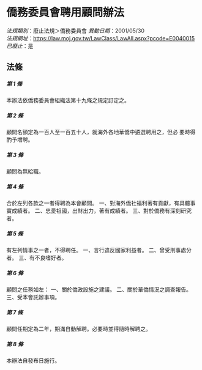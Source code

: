 # 僑務委員會聘用顧問辦法

*法規類別*：廢止法規＞僑務委員會
*異動日期*：2001/05/30  
*法規網址*：https://law.moj.gov.tw/LawClass/LawAll.aspx?pcode=E0040015
*已廢止*：是


## 法條
##### 第 1 條
本辦法依僑務委員會組織法第十九條之規定訂定之。

##### 第 2 條
顧問名額定為一百人至一百五十人，就海外各地華僑中遴選聘用之，但必
要時得酌予增聘。

##### 第 3 條
顧問為無給職。

##### 第 4 條
合於左列各款之一者得聘為本會顧問。
一、對海外僑社福利著有貢獻，有具體事實成績者。
二、忠愛祖國，出財出力，著有成績者。
三、對於僑務有深刻研究者。


##### 第 5 條
有左列情事之一者，不得聘任。
一、言行違反國家利益者。
二、曾受刑事處分者。
三、有不良嗜好者。


##### 第 6 條
顧問之任務如左：
一、關於僑政設施之建議。
二、關於華僑情況之調查報告。
三、受本會託辦事項。


##### 第 7 條
顧問任期定為二年，期滿自動解聘。必要時並得隨時解聘之。

##### 第 8 條
本辦法自發布日施行。


